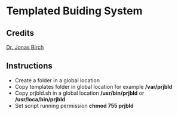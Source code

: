 # Templated Buiding System

## Credits
[Dr. Jonas Birch](https://www.youtube.com/watch?v=mRHy0e58S0s)

## Instructions
* Create a folder in a global location
* Copy templates folder in global location for example **/var/prjbld** 
* Copy prjbld.sh in a global location **/usr/bin/prjbld**  or **/usr/loca/bin/prjbld** 
* Set script running permission **chmod 755 prjbld** 
